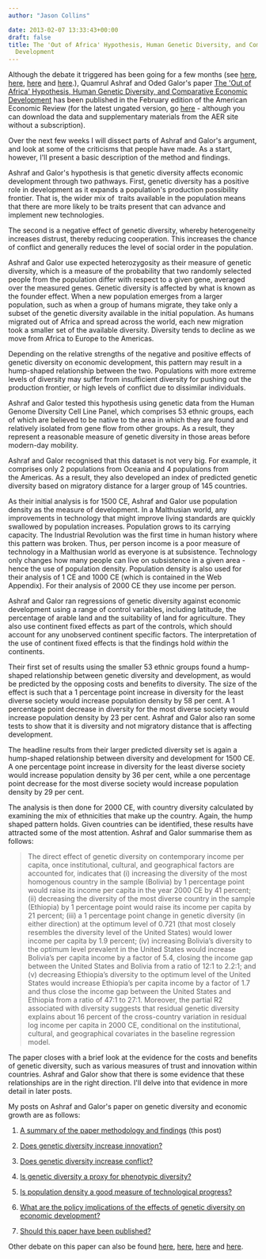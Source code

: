 ```yaml
---
author: "Jason Collins"

date: 2013-02-07 13:33:43+00:00
draft: false
title: The 'Out of Africa' Hypothesis, Human Genetic Diversity, and Comparative Economic
  Development
---
```


Although the debate it triggered has been going for a few months (see [here](https://www.jasoncollins.blog/harvard-academics-on-genetic-diversity-and-economic-development/), [here](https://www.jasoncollins.blog/genetic-diversity-and-economic-development-ashraf-and-galor-respond/), [here](https://www.jasoncollins.blog/is-poverty-in-our-genes/) and [here](https://www.jasoncollins.blog/is-poverty-in-our-genes-from-the-comments/).), Quamrul Ashraf and Oded Galor's paper [The 'Out of Africa' Hypothesis, Human Genetic Diversity, and Comparative Economic Development](https://doi.org/10.1257/aer.103.1.1) has been published in the February edition of the American Economic Review (for the latest ungated version, go [here](http://ideas.repec.org/p/iza/izadps/dp6330.html) - although you can download the data and supplementary materials from the AER site without a subscription).

Over the next few weeks I will dissect parts of Ashraf and Galor's argument, and look at some of the criticisms that people have made. As a start, however, I'll present a basic description of the method and findings.

Ashraf and Galor's hypothesis is that genetic diversity affects economic development through two pathways. First, genetic diversity has a positive role in development as it expands a population's production possibility frontier. That is, the wider mix of  traits available in the population means that there are more likely to be traits present that can advance and implement new technologies.

The second is a negative effect of genetic diversity, whereby heterogeneity increases distrust, thereby reducing cooperation. This increases the chance of conflict and generally reduces the level of social order in the population.

Ashraf and Galor use expected heterozygosity as their measure of genetic diversity, which is a measure of the probability that two randomly selected people from the population differ with respect to a given gene, averaged over the measured genes. Genetic diversity is affected by what is known as the founder effect. When a new population emerges from a larger population, such as when a group of humans migrate, they take only a subset of the genetic diversity available in the initial population. As humans migrated out of Africa and spread across the world, each new migration took a smaller set of the available diversity. Diversity tends to decline as we move from Africa to Europe to the Americas.

Depending on the relative strengths of the negative and positive effects of genetic diversity on economic development, this pattern may result in a hump-shaped relationship between the two. Populations with more extreme levels of diversity may suffer from insufficient diversity for pushing out the production frontier, or high levels of conflict due to dissimilar individuals.

Ashraf and Galor tested this hypothesis using genetic data from the Human Genome Diversity Cell Line Panel, which comprises 53 ethnic groups, each of which are believed to be native to the area in which they are found and relatively isolated from gene flow from other groups. As a result, they represent a reasonable measure of genetic diversity in those areas before modern-day mobility.

Ashraf and Galor recognised that this dataset is not very big. For example, it comprises only 2 populations from Oceania and 4 populations from the Americas. As a result, they also developed an index of predicted genetic diversity based on migratory distance for a larger group of 145 countries.

As their initial analysis is for 1500 CE, Ashraf and Galor use population density as the measure of development. In a Malthusian world, any improvements in technology that might improve living standards are quickly swallowed by population increases. Population grows to its carrying capacity. The Industrial Revolution was the first time in human history where this pattern was broken. Thus, per person income is a poor measure of technology in a Malthusian world as everyone is at subsistence. Technology only changes how many people can live on subsistence in a given area - hence the use of population density. Population density is also used for their analysis of 1 CE and 1000 CE (which is contained in the Web Appendix). For their analysis of 2000 CE they use income per person.

Ashraf and Galor ran regressions of genetic diversity against economic development using a range of control variables, including latitude, the percentage of arable land and the suitability of land for agriculture. They also use continent fixed effects as part of the controls, which should account for any unobserved continent specific factors. The interpretation of the use of continent fixed effects is that the findings hold _within_ the continents.

Their first set of results using the smaller 53 ethnic groups found a hump-shaped relationship between genetic diversity and development, as would be predicted by the opposing costs and benefits to diversity. The size of the effect is such that a 1 percentage point increase in diversity for the least diverse society would increase population density by 58 per cent. A 1 percentage point decrease in diversity for the most diverse society would increase population density by 23 per cent. Ashraf and Galor also ran some tests to show that it is diversity and not migratory distance that is affecting development.

The headline results from their larger predicted diversity set is again a hump-shaped relationship between diversity and development for 1500 CE. A one percentage point increase in diversity for the least diverse society would increase population density by 36 per cent, while a one percentage point decrease for the most diverse society would increase population density by 29 per cent.

The analysis is then done for 2000 CE, with country diversity calculated by examining the mix of ethnicities that make up the country. Again, the hump shaped pattern holds. Given countries can be identified, these results have attracted some of the most attention. Ashraf and Galor summarise them as follows:

>The direct effect of genetic diversity on contemporary income per capita, once institutional, cultural, and geographical factors are accounted for, indicates that (i) increasing the diversity of the most homogenous country in the sample (Bolivia) by 1 percentage point would raise its income per capita in the year 2000 CE by 41 percent; (ii) decreasing the diversity of the most diverse country in the sample (Ethiopia) by 1 percentage point would raise its income per capita by 21 percent; (iii) a 1 percentage point change in genetic diversity (in either direction) at the optimum level of 0.721 (that most closely resembles the diversity level of the United States) would lower income per capita by 1.9 percent; (iv) increasing Bolivia’s diversity to the optimum level prevalent in the United States would increase Bolivia’s per capita income by a factor of 5.4, closing the income gap between the United States and Bolivia from a ratio of 12:1 to 2.2:1; and (v) decreasing Ethiopia’s diversity to the optimum level of the United States would increase Ethiopia’s per capita income by a factor of 1.7 and thus close the income gap between the United States and Ethiopia from a ratio of 47:1 to 27:1. Moreover, the partial R2 associated with diversity suggests that residual genetic diversity explains about 16 percent of the cross-country variation in residual log income per capita in 2000 CE, conditional on the institutional, cultural, and geographical covariates in the baseline regression model.

The paper closes with a brief look at the evidence for the costs and benefits of genetic diversity, such as various measures of trust and innovation within countries. Ashraf and Galor show that there is some evidence that these relationships are in the right direction. I'll delve into that evidence in more detail in later posts.

My posts on Ashraf and Galor's paper on genetic diversity and economic growth are as follows:
	
  1. [A summary of the paper methodology and findings](https://www.jasoncollins.blog/the-out-of-africa-hypothesis-human-genetic-diversity-and-comparative-economic-development/) (this post)

	
  2. [Does genetic diversity increase innovation?](https://www.jasoncollins.blog/does-genetic-diversity-increase-innovation/)

	
  3. [Does genetic diversity increase conflict?](https://www.jasoncollins.blog/does-genetic-diversity-increase-conflict/)

	
  4. [Is genetic diversity a proxy for phenotypic diversity?](https://www.jasoncollins.blog/is-genetic-diversity-a-proxy-for-phenotypic-diversity/)

	
  5. [Is population density a good measure of technological progress?](https://www.jasoncollins.blog/using-the-malthusian-model-to-measure-technology/)

	
  6. [What are the policy implications of the effects of genetic diversity on economic development?](https://www.jasoncollins.blog/genetic-diversity-economic-development-and-policy/)

	
  7. [Should this paper have been published?](https://www.jasoncollins.blog/publishing-on-genetic-diversity-and-economic-growth/)


Other debate on this paper can also be found [here](https://www.jasoncollins.blog/harvard-academics-on-genetic-diversity-and-economic-development/), [here](https://www.jasoncollins.blog/genetic-diversity-and-economic-development-ashraf-and-galor-respond/), [here](https://www.jasoncollins.blog/is-poverty-in-our-genes/) and [here](https://www.jasoncollins.blog/is-poverty-in-our-genes-from-the-comments/).
